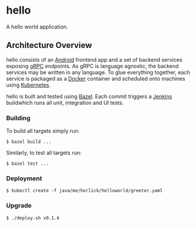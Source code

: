 # hello

A hello world application.

## Architecture Overview

hello consists of an [Android](/android) frontend app and a set of backend services exposing [gRPC](http://www.grpc.io) endpoints.
As gRPC is language agnostic, the backend services may be written in any language.
To glue everything together, each service is packaged as a [Docker](https://www.docker.com) container and scheduled onto machines using [Kubernetes](http://kubernetes.io).

hello is built and tested using [Bazel](https://bazel.io).
Each commit triggers a [Jenkins](https://ci.horlick.me/job/food-trip/) buildwhich runs all unit, integration and UI tests.

### Building

To build all targets simply run:
```shell
$ bazel build ...
```

Similarly, to test all targets run:
```shell
$ bazel test ...
```

### Deployment

```shell
$ kubectl create -f java/me/horlick/helloworld/greeter.yaml
```

### Upgrade

```shell
$ ./deploy.sh v0.1.4
```
